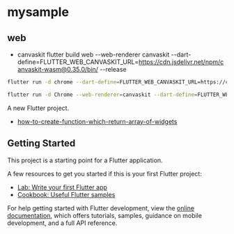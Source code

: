 # mysample


##  web

- canvaskit
flutter build web --web-renderer canvaskit --dart-define=FLUTTER_WEB_CANVASKIT_URL=https://cdn.jsdelivr.net/npm/canvaskit-wasm@0.35.0/bin/ --release

```bash
flutter run -d chrome --dart-define=FLUTTER_WEB_CANVASKIT_URL=https://cdn.jsdelivr.net/npm/canvaskit-wasm@0.35.0/bin/ --release

flutter run -d Chrome --web-renderer=canvaskit --dart-define=FLUTTER_WEB_CANVASKIT_URL=https://cdn.jsdelivr.net/npm/canvaskit-wasm@0.35.0/bin/ --release
```

A new Flutter project.

- [how-to-create-function-which-return-array-of-widgets](https://www.autoscripts.net/return-an-array-of-widget-flutter/#how-to-create-function-which-return-array-of-widgets)


## Getting Started

This project is a starting point for a Flutter application.

A few resources to get you started if this is your first Flutter project:

- [Lab: Write your first Flutter app](https://docs.flutter.dev/get-started/codelab)
- [Cookbook: Useful Flutter samples](https://docs.flutter.dev/cookbook)

For help getting started with Flutter development, view the
[online documentation](https://docs.flutter.dev/), which offers tutorials,
samples, guidance on mobile development, and a full API reference.

